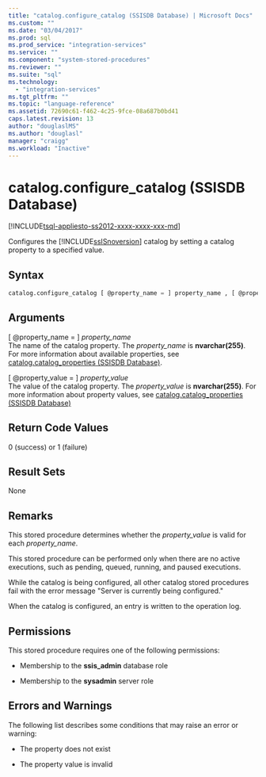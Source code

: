 ```yaml
---
title: "catalog.configure_catalog (SSISDB Database) | Microsoft Docs"
ms.custom: ""
ms.date: "03/04/2017"
ms.prod: sql
ms.prod_service: "integration-services"
ms.service: ""
ms.component: "system-stored-procedures"
ms.reviewer: ""
ms.suite: "sql"
ms.technology: 
  - "integration-services"
ms.tgt_pltfrm: ""
ms.topic: "language-reference"
ms.assetid: 72690c61-f462-4c25-9fce-08a687b0bd41
caps.latest.revision: 13
author: "douglaslMS"
ms.author: "douglasl"
manager: "craigg"
ms.workload: "Inactive"
---
```

# catalog.configure_catalog (SSISDB Database)
[!INCLUDE[tsql-appliesto-ss2012-xxxx-xxxx-xxx-md](../../includes/tsql-appliesto-ss2012-xxxx-xxxx-xxx-md.md)]

  Configures the [!INCLUDE[ssISnoversion](../../includes/ssisnoversion-md.md)] catalog by setting a catalog property to a specified value.  
  
## Syntax  
  
```sql
catalog.configure_catalog [ @property_name = ] property_name , [ @property_value = ] property_value  
```  
  
## Arguments  
 [ @property_name = ] *property_name*  
 The name of the catalog property. The *property_name* is **nvarchar(255)**. For more information about available properties, see [catalog.catalog_properties &#40;SSISDB Database&#41;](../../integration-services/system-views/catalog-catalog-properties-ssisdb-database.md).  
  
 [ @property_value = ] *property_value*  
 The value of the catalog property. The *property_value* is **nvarchar(255)**. For more information about property values, see [catalog.catalog_properties &#40;SSISDB Database&#41;](../../integration-services/system-views/catalog-catalog-properties-ssisdb-database.md)  
  
## Return Code Values  
 0 (success) or 1 (failure)  
  
## Result Sets  
 None  
  
## Remarks  
 This stored procedure determines whether the *property_value* is valid for each *property_name*.  
  
 This stored procedure can be performed only when there are no active executions, such as pending, queued, running, and paused executions.  
  
 While the catalog is being configured, all other catalog stored procedures fail with the error message "Server is currently being configured."
  
 When the catalog is configured, an entry is written to the operation log.  
  
## Permissions  
 This stored procedure requires one of the following permissions:  
  
-   Membership to the **ssis_admin** database role  
  
-   Membership to the **sysadmin** server role  
  
## Errors and Warnings  
 The following list describes some conditions that may raise an error or warning:  
  
-   The property does not exist  
  
-   The property value is invalid  
  
  
